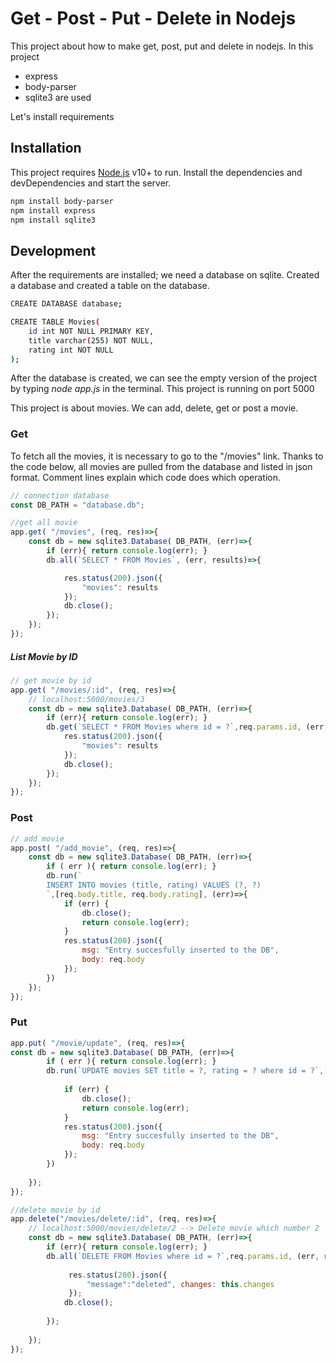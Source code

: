 # Get - Post - Put - Delete in Nodejs

This project about how to make get, post, put and delete in nodejs. In this project
- express
- body-parser
- sqlite3
are  used

Let's install requirements

## Installation

This project requires [Node.js](https://nodejs.org/) v10+ to run.
Install the dependencies and devDependencies and start the server.

```sh
npm install body-parser
npm install express
npm install sqlite3
```

## Development

After the requirements are installed; we need a database on sqlite. Created a database and created a table on the database.
```sh
CREATE DATABASE database;
```
```sh
CREATE TABLE Movies(
    id int NOT NULL PRIMARY KEY,
    title varchar(255) NOT NULL,
    rating int NOT NULL
);
```


After the database is created, we can see the empty version of the project by typing *node app.js* in the terminal. This project is running on port 5000

This project is about movies. We can add, delete, get or post a movie.

### Get
To fetch all the movies, it is necessary to go to the "/movies" link. Thanks to the code below, all movies are pulled from the database and listed in json format. Comment lines explain which code does which operation.
```javascript
// connection database
const DB_PATH = "database.db";

//get all movie
app.get( "/movies", (req, res)=>{ 
    const db = new sqlite3.Database( DB_PATH, (err)=>{ 
        if (err){ return console.log(err); } 
        db.all(`SELECT * FROM Movies`, (err, results)=>{ 

            res.status(200).json({ 
                "movies": results
            });
            db.close();
        });
    });
});
```


##### List Movie by ID
```javascript
// get movie by id
app.get( "/movies/:id", (req, res)=>{
    // localhost:5000/movies/3 
    const db = new sqlite3.Database( DB_PATH, (err)=>{ 
        if (err){ return console.log(err); }
        db.get(`SELECT * FROM Movies where id = ?`,req.params.id, (err, results)=>{
            res.status(200).json({ 
                "movies": results
            });
            db.close();
        });
    });
});
```

### Post
```javascript
// add movie
app.post( "/add_movie", (req, res)=>{
    const db = new sqlite3.Database( DB_PATH, (err)=>{
        if ( err ){ return console.log(err); }
        db.run(`
        INSERT INTO movies (title, rating) VALUES (?, ?)
        `,[req.body.title, req.body.rating], (err)=>{
            if (err) {
                db.close();
                return console.log(err); 
            }
            res.status(200).json({ 
                msg: "Entry succesfully inserted to the DB",
                body: req.body
            });
        })
    });
});
```


### Put
```javascript
app.put( "/movie/update", (req, res)=>{    
const db = new sqlite3.Database( DB_PATH, (err)=>{
        if ( err ){ return console.log(err); }
        db.run(`UPDATE movies SET title = ?, rating = ? where id = ?`,[req.body.title, req.body.rating, req.body.id], (err)=>{
           
            if (err) { 
                db.close();
                return console.log(err); 
            }
            res.status(200).json({
                msg: "Entry succesfully inserted to the DB",
                body: req.body
            });
        })
 
    });
});

```


```javascript
//delete movie by id
app.delete("/movies/delete/:id", (req, res)=>{
    // localhost:5000/movies/delete/2 --> Delete movie which number 2
    const db = new sqlite3.Database( DB_PATH, (err)=>{
        if (err){ return console.log(err); }
        db.all(`DELETE FROM Movies where id = ?`,req.params.id, (err, results)=>{
           
             res.status(200).json({ 
                 "message":"deleted", changes: this.changes
             });
            db.close();
 
        });
 
    });
});

```
